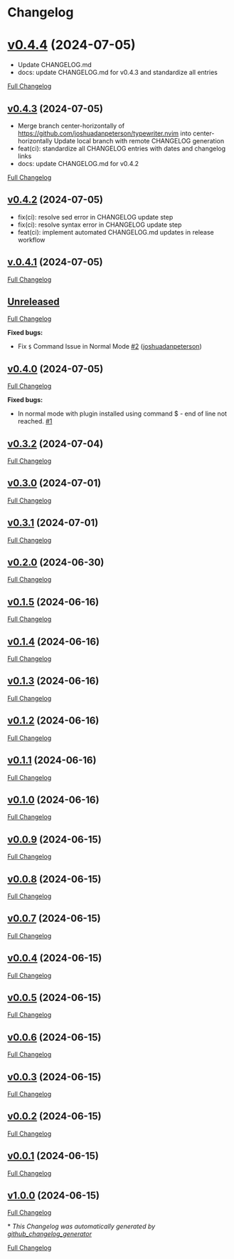 # Changelog

# [v0.4.4](https://github.com/joshuadanpeterson/typewriter.nvim/tree/v0.4.4) (2024-07-05)

- Update CHANGELOG.md
- docs: update CHANGELOG.md for v0.4.3 and standardize all entries

[Full Changelog](https://github.com/joshuadanpeterson/typewriter.nvim/compare/v0.4.3...v0.4.4)

## [v0.4.3](https://github.com/joshuadanpeterson/typewriter.nvim/tree/v0.4.3) (2024-07-05)

- Merge branch center-horizontally of https://github.com/joshuadanpeterson/typewriter.nvim into center-horizontally Update local branch with remote CHANGELOG generation
- feat(ci): standardize all CHANGELOG entries with dates and changelog links
- docs: update CHANGELOG.md for v0.4.2

[Full Changelog](https://github.com/joshuadanpeterson/typewriter.nvim/compare/v0.4.2...v0.4.3)

## [v0.4.2](https://github.com/joshuadanpeterson/typewriter.nvim/tree/v0.4.2) (2024-07-05)

- fix(ci): resolve sed error in CHANGELOG update step
- fix(ci): resolve syntax error in CHANGELOG update step
- feat(ci): implement automated CHANGELOG.md updates in release workflow

## [v.0.4.1](https://github.com/joshuadanpeterson/typewriter.nvim/tree/v0.4.1) (2024-07-05)

[Full Changelog](https://github.com/joshuadanpeterson/typewriter.nvim/compare/v0.4.0...v0.4.1)

## [Unreleased](https://github.com/joshuadanpeterson/typewriter.nvim/tree/HEAD)

[Full Changelog](https://github.com/joshuadanpeterson/typewriter.nvim/compare/v0.4.0...HEAD)

**Fixed bugs:**

- Fix `$` Command Issue in Normal Mode [\#2](https://github.com/joshuadanpeterson/typewriter.nvim/pull/2) ([joshuadanpeterson](https://github.com/joshuadanpeterson))

## [v0.4.0](https://github.com/joshuadanpeterson/typewriter.nvim/tree/v0.4.0) (2024-07-05)

[Full Changelog](https://github.com/joshuadanpeterson/typewriter.nvim/compare/v0.3.2...v0.4.0)

**Fixed bugs:**

- In normal mode with plugin installed using command $ - end of line not reached. [\#1](https://github.com/joshuadanpeterson/typewriter.nvim/issues/1)

## [v0.3.2](https://github.com/joshuadanpeterson/typewriter.nvim/tree/v0.3.2) (2024-07-04)

[Full Changelog](https://github.com/joshuadanpeterson/typewriter.nvim/compare/v0.3.0...v0.3.2)

## [v0.3.0](https://github.com/joshuadanpeterson/typewriter.nvim/tree/v0.3.0) (2024-07-01)

[Full Changelog](https://github.com/joshuadanpeterson/typewriter.nvim/compare/v0.3.1...v0.3.0)

## [v0.3.1](https://github.com/joshuadanpeterson/typewriter.nvim/tree/v0.3.1) (2024-07-01)

[Full Changelog](https://github.com/joshuadanpeterson/typewriter.nvim/compare/v0.2.0...v0.3.1)

## [v0.2.0](https://github.com/joshuadanpeterson/typewriter.nvim/tree/v0.2.0) (2024-06-30)

[Full Changelog](https://github.com/joshuadanpeterson/typewriter.nvim/compare/v0.1.5...v0.2.0)

## [v0.1.5](https://github.com/joshuadanpeterson/typewriter.nvim/tree/v0.1.5) (2024-06-16)

[Full Changelog](https://github.com/joshuadanpeterson/typewriter.nvim/compare/v0.1.4...v0.1.5)

## [v0.1.4](https://github.com/joshuadanpeterson/typewriter.nvim/tree/v0.1.4) (2024-06-16)

[Full Changelog](https://github.com/joshuadanpeterson/typewriter.nvim/compare/v0.1.3...v0.1.4)

## [v0.1.3](https://github.com/joshuadanpeterson/typewriter.nvim/tree/v0.1.3) (2024-06-16)

[Full Changelog](https://github.com/joshuadanpeterson/typewriter.nvim/compare/v0.1.2...v0.1.3)

## [v0.1.2](https://github.com/joshuadanpeterson/typewriter.nvim/tree/v0.1.2) (2024-06-16)

[Full Changelog](https://github.com/joshuadanpeterson/typewriter.nvim/compare/v0.1.1...v0.1.2)

## [v0.1.1](https://github.com/joshuadanpeterson/typewriter.nvim/tree/v0.1.1) (2024-06-16)

[Full Changelog](https://github.com/joshuadanpeterson/typewriter.nvim/compare/v0.1.0...v0.1.1)

## [v0.1.0](https://github.com/joshuadanpeterson/typewriter.nvim/tree/v0.1.0) (2024-06-16)

[Full Changelog](https://github.com/joshuadanpeterson/typewriter.nvim/compare/v0.0.9...v0.1.0)

## [v0.0.9](https://github.com/joshuadanpeterson/typewriter.nvim/tree/v0.0.9) (2024-06-15)

[Full Changelog](https://github.com/joshuadanpeterson/typewriter.nvim/compare/v0.0.8...v0.0.9)

## [v0.0.8](https://github.com/joshuadanpeterson/typewriter.nvim/tree/v0.0.8) (2024-06-15)

[Full Changelog](https://github.com/joshuadanpeterson/typewriter.nvim/compare/v0.0.7...v0.0.8)

## [v0.0.7](https://github.com/joshuadanpeterson/typewriter.nvim/tree/v0.0.7) (2024-06-15)

[Full Changelog](https://github.com/joshuadanpeterson/typewriter.nvim/compare/v0.0.4...v0.0.7)

## [v0.0.4](https://github.com/joshuadanpeterson/typewriter.nvim/tree/v0.0.4) (2024-06-15)

[Full Changelog](https://github.com/joshuadanpeterson/typewriter.nvim/compare/v0.0.5...v0.0.4)

## [v0.0.5](https://github.com/joshuadanpeterson/typewriter.nvim/tree/v0.0.5) (2024-06-15)

[Full Changelog](https://github.com/joshuadanpeterson/typewriter.nvim/compare/v0.0.6...v0.0.5)

## [v0.0.6](https://github.com/joshuadanpeterson/typewriter.nvim/tree/v0.0.6) (2024-06-15)

[Full Changelog](https://github.com/joshuadanpeterson/typewriter.nvim/compare/v0.0.3...v0.0.6)

## [v0.0.3](https://github.com/joshuadanpeterson/typewriter.nvim/tree/v0.0.3) (2024-06-15)

[Full Changelog](https://github.com/joshuadanpeterson/typewriter.nvim/compare/v0.0.2...v0.0.3)

## [v0.0.2](https://github.com/joshuadanpeterson/typewriter.nvim/tree/v0.0.2) (2024-06-15)

[Full Changelog](https://github.com/joshuadanpeterson/typewriter.nvim/compare/v0.0.1...v0.0.2)

## [v0.0.1](https://github.com/joshuadanpeterson/typewriter.nvim/tree/v0.0.1) (2024-06-15)

[Full Changelog](https://github.com/joshuadanpeterson/typewriter.nvim/compare/v1.0.0...v0.0.1)

## [v1.0.0](https://github.com/joshuadanpeterson/typewriter.nvim/tree/v1.0.0) (2024-06-15)

[Full Changelog](https://github.com/joshuadanpeterson/typewriter.nvim/compare/729bf0093c09c0c1d7135a6c9943c5a00fe0c7d6...v1.0.0)



\* *This Changelog was automatically generated by [github_changelog_generator](https://github.com/github-changelog-generator/github-changelog-generator)*


[Full Changelog](https://github.com/joshuadanpeterson/typewriter.nvim/compare/v0.4.3...v0.4.2)

